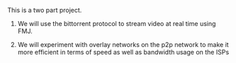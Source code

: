 This is a two part project.

1) We will use the bittorrent protocol to stream video at real time using FMJ.

2) We will experiment with overlay networks on the p2p network to make it more efficient in terms of speed as well as bandwidth usage on the ISPs